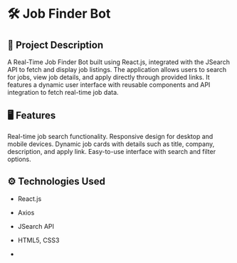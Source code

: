 # 🛠️ Job Finder Bot

## 📖 Project Description
A Real-Time Job Finder Bot built using React.js, integrated with the JSearch API to fetch and display job listings. The application allows users to search for jobs, view job details, and apply directly through provided links. It features a dynamic user interface with reusable components and API integration to fetch real-time job data.

## 🖥️ Features
Real-time job search functionality.
Responsive design for desktop and mobile devices.
Dynamic job cards with details such as title, company, description, and apply link.
Easy-to-use interface with search and filter options.

## ⚙️ Technologies Used
- React.js
- Axios
- JSearch API
- HTML5, CSS3

- 

